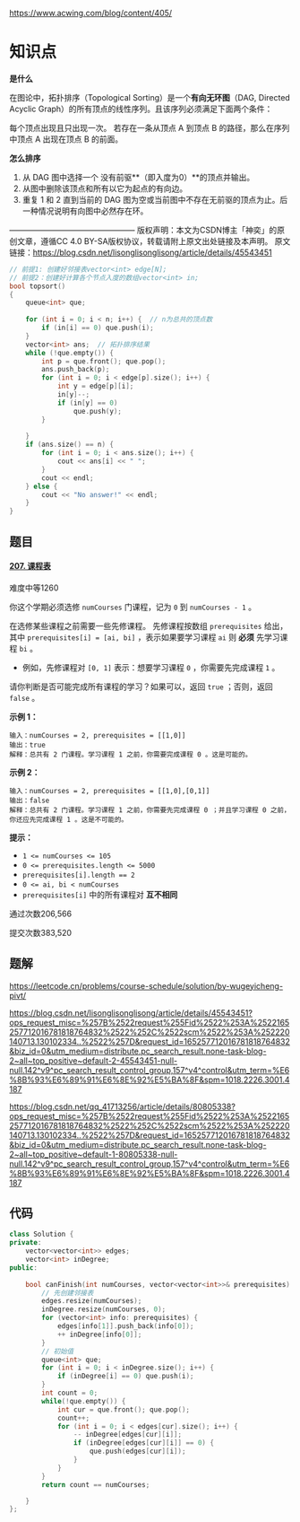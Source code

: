 https://www.acwing.com/blog/content/405/

# 知识点

**是什么**

在图论中，拓扑排序（Topological Sorting）是一个**有向无环图**（DAG, Directed Acyclic Graph）的所有顶点的线性序列。且该序列必须满足下面两个条件：

每个顶点出现且只出现一次。
若存在一条从顶点 A 到顶点 B 的路径，那么在序列中顶点 A 出现在顶点 B 的前面。

**怎么排序**

1. 从 DAG 图中选择一个 没有前驱**（即入度为0）**的顶点并输出。
2. 从图中删除该顶点和所有以它为起点的有向边。
3. 重复 1 和 2 直到当前的 DAG 图为空或当前图中不存在无前驱的顶点为止。后一种情况说明有向图中必然存在环。

————————————————
版权声明：本文为CSDN博主「神奕」的原创文章，遵循CC 4.0 BY-SA版权协议，转载请附上原文出处链接及本声明。
原文链接：https://blog.csdn.net/lisonglisonglisong/article/details/45543451

```c++
// 前提1: 创建好邻接表vector<int> edge[N];
// 前提2：创建好计算各个节点入度的数组vector<int> in;
bool topsort() 
{
    queue<int> que;
	
    for (int i = 0; i < n; i++) {  // n为总共的顶点数
        if (in[i] == 0) que.push(i);
    }
    vector<int> ans;  // 拓扑排序结果
    while (!que.empty()) {
        int p = que.front(); que.pop();
        ans.push_back(p);
        for (int i = 0; i < edge[p].size(); i++) {
            int y = edge[p][i];
            in[y]--;
            if (in[y] == 0) 
                que.push(y);
        }
        
    }
    if (ans.size() == n) {
        for (int i = 0; i < ans.size(); i++) {
            cout << ans[i] << " ";
        }
        cout << endl;
    } else {
        cout << "No answer!" << endl; 
    }
}
```



## 题目

#### [207. 课程表](https://leetcode.cn/problems/course-schedule/)

难度中等1260

你这个学期必须选修 `numCourses` 门课程，记为 `0` 到 `numCourses - 1` 。

在选修某些课程之前需要一些先修课程。 先修课程按数组 `prerequisites` 给出，其中 `prerequisites[i] = [ai, bi]` ，表示如果要学习课程 `ai` 则 **必须** 先学习课程 `bi` 。

- 例如，先修课程对 `[0, 1]` 表示：想要学习课程 `0` ，你需要先完成课程 `1` 。

请你判断是否可能完成所有课程的学习？如果可以，返回 `true` ；否则，返回 `false` 。

 

**示例 1：**

```
输入：numCourses = 2, prerequisites = [[1,0]]
输出：true
解释：总共有 2 门课程。学习课程 1 之前，你需要完成课程 0 。这是可能的。
```

**示例 2：**

```
输入：numCourses = 2, prerequisites = [[1,0],[0,1]]
输出：false
解释：总共有 2 门课程。学习课程 1 之前，你需要先完成课程 0 ；并且学习课程 0 之前，你还应先完成课程 1 。这是不可能的。
```

 

**提示：**

- `1 <= numCourses <= 105`
- `0 <= prerequisites.length <= 5000`
- `prerequisites[i].length == 2`
- `0 <= ai, bi < numCourses`
- `prerequisites[i]` 中的所有课程对 **互不相同**

通过次数206,566

提交次数383,520

## 题解

https://leetcode.cn/problems/course-schedule/solution/by-wugeyicheng-pivt/

https://blog.csdn.net/lisonglisonglisong/article/details/45543451?ops_request_misc=%257B%2522request%255Fid%2522%253A%2522165257712016781818764832%2522%252C%2522scm%2522%253A%252220140713.130102334..%2522%257D&request_id=165257712016781818764832&biz_id=0&utm_medium=distribute.pc_search_result.none-task-blog-2~all~top_positive~default-2-45543451-null-null.142^v9^pc_search_result_control_group,157^v4^control&utm_term=%E6%8B%93%E6%89%91%E6%8E%92%E5%BA%8F&spm=1018.2226.3001.4187

https://blog.csdn.net/qq_41713256/article/details/80805338?ops_request_misc=%257B%2522request%255Fid%2522%253A%2522165257712016781818764832%2522%252C%2522scm%2522%253A%252220140713.130102334..%2522%257D&request_id=165257712016781818764832&biz_id=0&utm_medium=distribute.pc_search_result.none-task-blog-2~all~top_positive~default-1-80805338-null-null.142^v9^pc_search_result_control_group,157^v4^control&utm_term=%E6%8B%93%E6%89%91%E6%8E%92%E5%BA%8F&spm=1018.2226.3001.4187

## 代码

```c++
class Solution {
private:
    vector<vector<int>> edges;
    vector<int> inDegree;
public:
    
    bool canFinish(int numCourses, vector<vector<int>>& prerequisites) {
        // 先创建邻接表 
        edges.resize(numCourses);
        inDegree.resize(numCourses, 0);
        for (vector<int> info: prerequisites) {
            edges[info[1]].push_back(info[0]);
            ++ inDegree[info[0]];
        }
        // 初始值
        queue<int> que;
        for (int i = 0; i < inDegree.size(); i++) {
            if (inDegree[i] == 0) que.push(i);
        }
        int count = 0;
        while(!que.empty()) {
            int cur = que.front(); que.pop();
            count++;
            for (int i = 0; i < edges[cur].size(); i++) {
                -- inDegree[edges[cur][i]];
                if (inDegree[edges[cur][i]] == 0) {
                    que.push(edges[cur][i]);
                } 
            }
        }
        return count == numCourses;

    }
};
```

